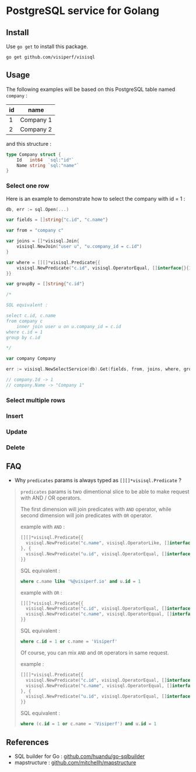 # PostgreSQL service for Golang #


## Install ##

Use `go get` to install this package.

    go get github.com/visiperf/visisql


## Usage ##

The following examples will be based on this PostgreSQL table named `company` :

|  id  |  name  |
|------|--------|
| 1 | Company 1 |
| 2 | Company 2 |

and this structure :

```go
type Company struct {
    Id   int64  `sql:"id"`
    Name string `sql:"name"`
}
```

### Select one row ###

Here is an example to demonstrate how to select the company with id = 1 :

```go
db, err := sql.Open(...)

var fields = []string{"c.id", "c.name"}

var from = "company c"

var joins = []*visisql.Join{
    visisql.NewJoin("user u", "u.company_id = c.id")
}

var where = [][]*visisql.Predicate{{
    visisql.NewPredicate("c.id", visisql.OperatorEqual, []interface{}{1})
}}

var groupBy = []string{"c.id"}

/*

SQL equivalent :

select c.id, c.name
from company c
    inner join user u on u.company_id = c.id
where c.id = 1
group by c.id

*/

var company Company

err := visisql.NewSelectService(db).Get(fields, from, joins, where, groupBy, &company)

// company.Id -> 1
// company.Name -> "Company 1"
```

### Select multiple rows ###

### Insert ###

### Update ###

### Delete ###

## FAQ

- Why `predicates` params is always typed as `[][]*visisql.Predicate` ?

> `predicates` params is two dimentional slice to be able to make request with AND / OR operators.
>
> The first dimension will join predicates with `AND` operator, while second dimension will join predicates with `OR` operator.
>
> example with `AND` :
>
> ```go
> [][]*visisql.Predicate{{
>   visisql.NewPredicate("c.name", visisql.OperatorLike, []interface{}{"%@visiperf.io"})
> }, {
>   visisql.NewPredicate("u.id", visisql.OperatorEqual, []interface{}{1})
> }}
> ```
>
> SQL equivalent :
>
> ```sql
> where c.name like '%@visiperf.io' and u.id = 1
> ```
>
> 
>
> example with `OR` :
>
> ```go
> [][]*visisql.Predicate{{
>   visisql.NewPredicate("c.id", visisql.OperatorEqual, []interface{}{1}),
>   visisql.NewPredicate("c.name", visisql.OperatorEqual, []interface{}{"Visiperf"}),
> }}
> ```
>
> SQL equivalent :
>
> ```sql
> where c.id = 1 or c.name = 'Visiperf'
> ```
>
> 
>
> Of course, you can mix `AND` and `OR` operators in same request.
>
> example :
>
> ```go
> [][]*visisql.Predicate{{
>   visisql.NewPredicate("c.id", visisql.OperatorEqual, []interface{}{1}),
>   visisql.NewPredicate("c.name", visisql.OperatorEqual, []interface{}{"Visiperf"}),
> }, {
>   visisql.NewPredicate("u.id", visisql.OperatorEqual, []interface{}{1})
> }}
> ```
>
> SQL equivalent :
>
> ```sql
> where (c.id = 1 or c.name = 'Visiperf') and u.id = 1
> ```

## References ###

* SQL builder for Go : [github.com/huandu/go-sqlbuilder](https://github.com/huandu/go-sqlbuilder)
* mapstructure : [github.com/mitchellh/mapstructure](https://github.com/mitchellh/mapstructure)
